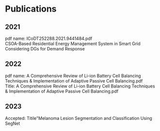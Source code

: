 # Publications
## 2021
pdf name: ICoDT252288.2021.9441484.pdf\
CSOA-Based Residential Energy Management System in Smart Grid Considering DGs for Demand Response
## 2022
pdf name: A Comprehensive Review of Li-ion Battery Cell Balancing Techniques & Implementation of Adaptive Passive Cell Balancing.pdf\
Title: A Comprehensive Review of Li-ion Battery Cell Balancing Techniques & Implementation of Adaptive Passive Cell Balancing.pdf
## 2023
Accepted: 
Titile"Melanoma Lesion Segmentation and Classification Using SegNet
